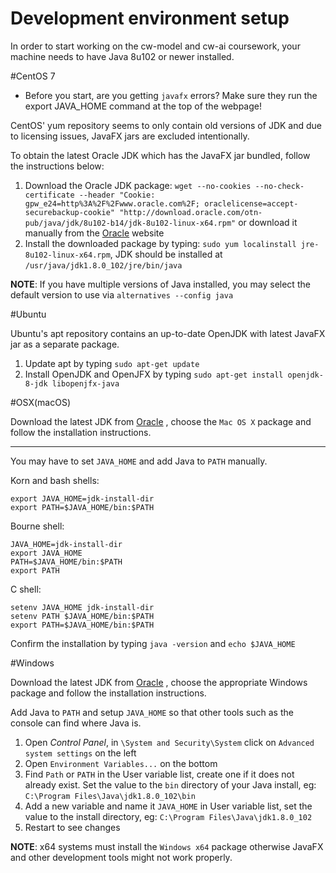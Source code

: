 Development environment setup
=============================

In order to start working on the  cw-model and cw-ai coursework, 
your machine needs to have Java 8u102 or newer installed. 


#CentOS 7

- Before you start, are you getting `javafx` errors? Make sure they run the export JAVA_HOME command at the top of the webpage!

CentOS' yum repository seems to only contain old versions of JDK and 
due to licensing issues, JavaFX jars are excluded intentionally.

To obtain the latest Oracle JDK which has the JavaFX jar bundled, follow
the instructions below:

 1. Download the Oracle JDK package: 
    `wget --no-cookies --no-check-certificate --header "Cookie: gpw_e24=http%3A%2F%2Fwww.oracle.com%2F; oraclelicense=accept-securebackup-cookie" "http://download.oracle.com/otn-pub/java/jdk/8u102-b14/jdk-8u102-linux-x64.rpm"`
     or download it manually from the 
     [Oracle](http://www.oracle.com/technetwork/java/javase/downloads/jdk8-downloads-2133151.html)
     website
 2. Install the downloaded package by typing:
    `sudo yum localinstall jre-8u102-linux-x64.rpm`, 
    JDK should be installed at `/usr/java/jdk1.8.0_102/jre/bin/java`
 
**NOTE**: If you have multiple versions of Java installed, you may 
select the default version to use via `alternatives --config java`

#Ubuntu

Ubuntu's apt repository contains an up-to-date OpenJDK with latest 
JavaFX jar as a separate package.

 1. Update apt by typing `sudo apt-get update`
 2. Install OpenJDK and OpenJFX by typing `sudo apt-get install openjdk-8-jdk libopenjfx-java`


#OSX(macOS)

Download the latest JDK from 
[Oracle](http://www.oracle.com/technetwork/java/javase/downloads/jdk8-downloads-2133151.html)
, choose the `Mac OS X` package and follow the installation instructions. 


----

You may have to set `JAVA_HOME` and add Java to `PATH` manually.

Korn and bash shells:

    export JAVA_HOME=jdk-install-dir
    export PATH=$JAVA_HOME/bin:$PATH
    
Bourne shell:

    JAVA_HOME=jdk-install-dir
    export JAVA_HOME
    PATH=$JAVA_HOME/bin:$PATH
    export PATH
    
C shell:

    setenv JAVA_HOME jdk-install-dir
    setenv PATH $JAVA_HOME/bin:$PATH
    export PATH=$JAVA_HOME/bin:$PATH

Confirm the installation by typing `java -version` and 
    `echo $JAVA_HOME`

#Windows

Download the latest JDK from 
[Oracle](http://www.oracle.com/technetwork/java/javase/downloads/jdk8-downloads-2133151.html)
, choose the appropriate Windows package and follow the installation 
instructions.

Add Java to `PATH` and setup `JAVA_HOME` so that other tools such as 
the console can find where Java is.

 1. Open *Control Panel*, in `\System and Security\System` click 
    on `Advanced system settings` on the left
 2. Open `Environment Variables...` on the bottom
 3. Find `Path` or `PATH` in the User variable list, create one if it
    does not already exist. Set the value to the `bin` directory of 
    your Java install, eg: `C:\Program Files\Java\jdk1.8.0_102\bin`
 4. Add a new variable and name it `JAVA_HOME` in User variable list,
    set the value to the install directory, eg: 
    `C:\Program Files\Java\jdk1.8.0_102`
 5. Restart to see changes
 
  
**NOTE**: x64 systems must install the `Windows x64` package otherwise 
JavaFX and other development tools might not work properly.

